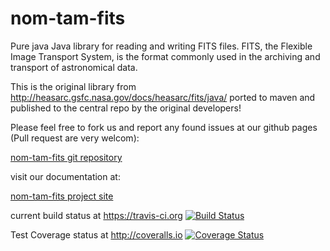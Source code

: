 # nom-tam-fits

Pure java Java library for reading and writing FITS files. FITS, the Flexible Image Transport System, is the format commonly used in the archiving and transport of astronomical data.

This is the original library from http://heasarc.gsfc.nasa.gov/docs/heasarc/fits/java/ ported to maven and published to the central repo by the original developers!

Please feel free to fork us and report any found issues at our github pages (Pull request are very welcom):

[nom-tam-fits git repository](https://github.com/nom-tam-fits/nom-tam-fits "nom-tam-fits git repository")

visit our documentation at: 

[nom-tam-fits project site](http://nom-tam-fits.github.io/nom-tam-fits/ "nom-tam-fits project site")

current build status at https://travis-ci.org  [![Build Status](https://travis-ci.org/nom-tam-fits/nom-tam-fits.png)](https://travis-ci.org/nom-tam-fits/nom-tam-fits)

Test Coverage status at http://coveralls.io [![Coverage Status](https://coveralls.io/repos/nom-tam-fits/nom-tam-fits/badge.svg?branch=master)](https://coveralls.io/r/nom-tam-fits/nom-tam-fits?branch=master)



